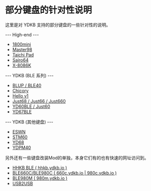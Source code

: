 # 部分键盘的针对性说明

这里是对 YDKB 支持的部分键盘的一些针对性的说明。

 --- High-end ---
  * [1800mini](keyboards/1800mini)
  * [Master98](keyboards/master98)
  * [Taichi Pad](keyboards/taichi-pad)
  * [Sairo64](keyboards/sairo64)
  * [X-8086K](keyboards/x-8086k)

 --- YDKB (BLE 系列) ---
  * [BLUP / BLE40](keyboards/blup)
  * [Chicory](keyboards/chicory)
  * [Hello v1](keyboards/hello_v1)
  * [Just68 / Just66 / Just660](keyboards/just)
  * [YD60BLE / Just60](keyboards/yd60ble)
  * [YD67BLE](keyboards/yd67ble)

--- YDKB (其他键盘) ---
  * [ESWN](keyboards/eswn)
  * [STM60](keyboards/stm60)
  * [YD68](keyboards/yd68)
  * [YDPM40](keyboards/ydpm40)


另外还有一些键盘改装Mod的单独，本身它们有的也有快速的网址访问到。

  * [HHKB BLE ( hhkb.ydkb.io )](keyboards/hhkb-ble)
  * [BLE660C/BLE980C ( 660c.ydkb.io | 980c.ydkb.io )](keyboards/ble660c_980c)
  * [BLE980M ( 980m.ydkb.io )](keyboards/ble980m)
  * [USB2USB](keyboards/usb2usb)